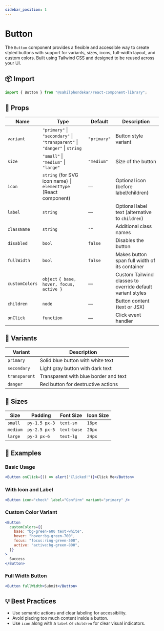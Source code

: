 ```yaml
---
sidebar_position: 1
---
```


# Button

The `Button` component provides a flexible and accessible way to create styled buttons with support for variants, sizes, icons, full-width layout, and custom colors. Built using Tailwind CSS and designed to be reused across your UI.

## 📦 Import

```js
import { Button } from "@sahilphondekar/react-component-library";
```

## 🧱 Props

| Name          | Type                                                                 | Default       | Description |
|---------------|----------------------------------------------------------------------|---------------|-------------|
| `variant`     | `"primary"` \| `"secondary"` \| `"transparent"` \| `"danger"` \| `string` | `"primary"` | Button style variant |
| `size`        | `"small"` \| `"medium"` \| `"large"`                                 | `"medium"`    | Size of the button |
| `icon`        | `string` (for SVG icon name) \| `elementType` (React component)      | —             | Optional icon (before label/children) |
| `label`       | `string`                                                             | —             | Optional label text (alternative to `children`) |
| `className`   | `string`                                                             | `""`          | Additional class names |
| `disabled`    | `bool`                                                               | `false`       | Disables the button |
| `fullWidth`   | `bool`                                                               | `false`       | Makes button span full width of its container |
| `customColors`| `object` `{ base, hover, focus, active }`                            | —             | Custom Tailwind classes to override default variant styles |
| `children`    | `node`                                                               | —             | Button content (text or JSX) |
| `onClick`     | `function`                                                           | —             | Click event handler |

## 🎨 Variants

| Variant     | Description                             |
|-------------|-----------------------------------------|
| `primary`   | Solid blue button with white text       |
| `secondary` | Light gray button with dark text        |
| `transparent` | Transparent with blue border and text |
| `danger`    | Red button for destructive actions      |

## 📏 Sizes

| Size    | Padding         | Font Size | Icon Size |
|---------|------------------|-----------|------------|
| `small` | `py-1.5 px-3`    | `text-sm` | `16px`     |
| `medium`| `py-2.5 px-5`    | `text-base` | `20px`   |
| `large` | `py-3 px-6`      | `text-lg` | `24px`     |

## 🚀 Examples

### Basic Usage

```jsx
<Button onClick={() => alert("Clicked!")}>Click Me</Button>
```

### With Icon and Label

```jsx
<Button icon="check" label="Confirm" variant="primary" />
```

### Custom Color Variant

```jsx
<Button
  customColors={{
    base: "bg-green-600 text-white",
    hover: "hover:bg-green-700",
    focus: "focus:ring-green-500",
    active: "active:bg-green-800",
  }}
>
  Success
</Button>
```

### Full Width Button

```jsx
<Button fullWidth>Submit</Button>
```

## 💡 Best Practices

- Use semantic actions and clear labeling for accessibility.
- Avoid placing too much content inside a button.
- Use `icon` along with a `label` or `children` for clear visual indicators.